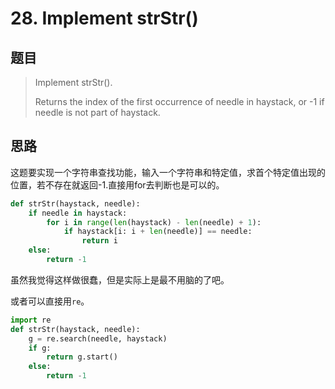 # 28. Implement strStr()          

## 题目

> Implement strStr().
>
> Returns the index of the first occurrence of needle in haystack, or -1 if needle is not part of haystack.

## 思路

这题要实现一个字符串查找功能，输入一个字符串和特定值，求首个特定值出现的位置，若不存在就返回-1.直接用for去判断也是可以的。

```python
def strStr(haystack, needle):
    if needle in haystack:
        for i in range(len(haystack) - len(needle) + 1):
            if haystack[i: i + len(needle)] == needle:
                return i
    else:
        return -1    
```

虽然我觉得这样做很蠢，但是实际上是最不用脑的了吧。

或者可以直接用`re`。

```python
import re
def strStr(haystack, needle):
    g = re.search(needle, haystack)
    if g:
        return g.start()
    else:
        return -1
```



